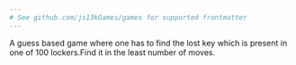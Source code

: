 ```yaml
---
# See github.com/js13kGames/games for supported frontmatter
---
```

A guess based game where one has to find the lost key which is present in one of 100 lockers.Find it in the least number of moves.